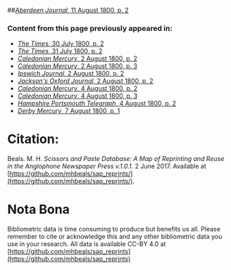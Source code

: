 ##[*Aberdeen Journal*, 11 August 1800, p. 2](https://mhbeals.github.io/sap_html/Aberdeen-Journal/Aberdeen-Journal-11-August-1800-p-2)

### Content from this page previously appeared in:
+ [*The Times*, 30 July 1800, p. 2](https://mhbeals.github.io/sap_html/The-Times/The-Times-30-July-1800-p-2)
+ [*The Times*, 31 July 1800, p. 2](https://mhbeals.github.io/sap_html/The-Times/The-Times-31-July-1800-p-2)
+ [*Caledonian Mercury*, 2 August 1800, p. 2](https://mhbeals.github.io/sap_html/Caledonian-Mercury/Caledonian-Mercury-2-August-1800-p-2)
+ [*Caledonian Mercury*, 2 August 1800, p. 3](https://mhbeals.github.io/sap_html/Caledonian-Mercury/Caledonian-Mercury-2-August-1800-p-3)
+ [*Ipswich Journal*, 2 August 1800, p. 2](https://mhbeals.github.io/sap_html/Ipswich-Journal/Ipswich-Journal-2-August-1800-p-2)
+ [*Jackson's Oxford Journal*, 2 August 1800, p. 2](https://mhbeals.github.io/sap_html/Jackson's-Oxford-Journal/Jackson's-Oxford-Journal-2-August-1800-p-2)
+ [*Caledonian Mercury*, 4 August 1800, p. 2](https://mhbeals.github.io/sap_html/Caledonian-Mercury/Caledonian-Mercury-4-August-1800-p-2)
+ [*Caledonian Mercury*, 4 August 1800, p. 3](https://mhbeals.github.io/sap_html/Caledonian-Mercury/Caledonian-Mercury-4-August-1800-p-3)
+ [*Hampshire Portsmouth Telegraph*, 4 August 1800, p. 2](https://mhbeals.github.io/sap_html/Hampshire-Portsmouth-Telegraph/Hampshire-Portsmouth-Telegraph-4-August-1800-p-2)
+ [*Derby Mercury*, 7 August 1800, p. 1](https://mhbeals.github.io/sap_html/Derby-Mercury/Derby-Mercury-7-August-1800-p-1)
                    
# Citation: 

Beals. M. H. *Scissors and Paste Database: A Map of Reprinting and Reuse in the Anglophone Newspaper Press v.1.0.1.* 2 June 2017. Available at [https://github.com/mhbeals/sap_reprints/](https://github.com/mhbeals/sap_reprints/). 
                    
# Nota Bona

Bibliometric data is time consuming to produce but benefits us all. Please remember to cite or acknowledge this and any other bibliometric data you use in your research. All data is available CC-BY 4.0 at [https://github.com/mhbeals/sap_reprints](https://github.com/mhbeals/sap_reprints)